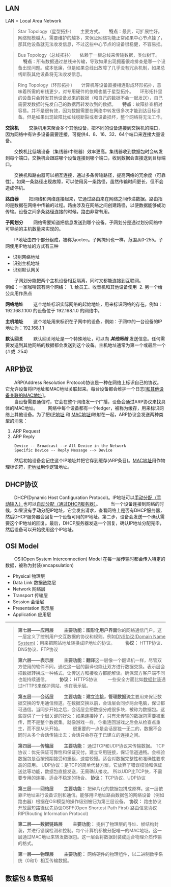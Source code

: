 ## LAN
LAN = Local Area Network
>Star Topology（星型拓扑）
&nbsp;&nbsp;&nbsp;&nbsp;主要方式。
&nbsp;&nbsp;&nbsp;&nbsp;**特点**：最贵，可扩展性好。网络规模越大，需要维护的越多，来保证网络功能正常如果中心节点挂了，那其他设备就无法收发信息，不过这些中心节点的设备很稳健，不容易挂。 

>Bus Topology（总线拓扑）
&nbsp;&nbsp;&nbsp;&nbsp;依赖于一根总线来传输数据，类似树干。
&nbsp;&nbsp;&nbsp;&nbsp;**特点**：所有数据通过总线来传输，导致如果出现拥塞很难排查是哪一个设备出现问题。成本低廉，但是如果总线出故障了几乎没有冗余机制，如果总线断裂其他设备将无法收发信息。

>Ring Topology（环形拓扑）
&nbsp;&nbsp;&nbsp;&nbsp;计算机等设备直接相连形成环形拓扑，意味着所需的布线更少，对专用硬件的依赖也低于星型拓扑。
&nbsp;&nbsp;&nbsp;&nbsp;环形拓扑里的设备只会转发其他设备发来的数据（和自己的数据不会一起发送），自己需要发数据时先发自己的数据再转发收到的数据。
&nbsp;&nbsp;&nbsp;&nbsp;**特点**：故障排查相对容易。并不是很有效，因为数据需要在网络中转发很多次才能到达目标设备。但是如果出现故障比如线缆断裂或者设备损坏，整个网络将无法工作。

**交换机**
&emsp;&emsp;交换机用来聚合多个其他设备，把不同的设备连接到交换机的端口，因为网络中有许多设备需要连接，可提供4、8、16、32、64个端口来连接大量设备。

&emsp;&emsp;交换机比低端设备（集线器/中继器）效率更高。集线器收到数据包时会转发到每个端口，交换机会跟踪哪个设备连接到哪个端口，收到数据会直接送到目标端口。

&emsp;&emsp;交换机和路由器可以相互连接，通过多条传输路径，提高网络的冗余度（可靠性）。如果一条路径出现故障，可以使用另一条路径，虽然传输时间更长，但不会造成停机。

**路由器**
&emsp;&emsp;把网络和网络连接起来，它通过路由来在网络之间传递数据。路由指的是数据在网络中传输的过程。路由涉及在网络之间创建路径，以便数据能够成功传输。设备之间多条路径连接的时候，路由非常有用。

**子网划分**
&emsp;&emsp;网络需要知道把信息发送到哪个设备。子网划分是通过划分网络中可容纳的主机数量来实现的。


&emsp;&emsp;IP地址由四个部分组成，被称为octec。子网掩码也一样，范围从0-255。子网使用IP地址的方式有三种
- 识别网络地址
- 识别主机地址
- 识别默认网关

&emsp;&emsp;子网划分能把两个主机设备相互隔离，同时又都能连接到互联网。  
例如：一家咖啡馆有两个网络：
&nbsp;1. 给员工、收音机和其他设备使用
&nbsp;2. 另一个给公众用作热点

**网络地址**
&emsp;&emsp;这个地址标识实际网络的起始地址，用来标识网络的存在。例如：192.168.1.100 的设备位于 192.168.1.0 的网络中。

**主机地址**
&emsp;&emsp;这个地址用来标识在子网中的设备，例如：子网中的一台设备的IP地址为：192.168.1.1

**默认网关**
&emsp;&emsp;默认网关地址是一个特殊地址，可以向 ***其他网络*** 发送信息。任何需要发送到其他网络的数据都会发送到这个设备。主机地址通常为第一个或最后一个(.1 或 .254)

## ARP协议
&emsp;&emsp;ARP(Address Resolution Protocol)协议是一种在网络上标识自己的协议。它允许设备将IP地址和MAC地址关联起来。每台设备都会维护一个日志[<u>和其他设备关联的MAC地址</u>]。  
&emsp;&emsp;当设备需要通信时，它会在整个网络发一个广播，设备会通过ARP协议来找具体的MAC地址。
&emsp;&emsp;网络中每个设备都有一个ledger，被称为缓存，用来标识网络上其他设备。为了把(<u>IP地址</u> 和 <u>MAC地址</u>)映射在一起，ARP协议会发送两种类型的消息：
1. ARP Request
2. ARP Reply

```
    Device -- Broadcast --> All Device in the Network
    Specific Device -- Reply Message --> Device
```

&emsp;&emsp;然后初始设备会记住这个IP地址并把它存到缓存(ARP条目)。<u>MAC地址</u>用作物理标识符，<u>IP地址</u>用作逻辑地址。
    
## DHCP协议
&emsp;&emsp;DHCP(Dynamic Host Configuration Protocol)。IP地址可以<u>手动分配（手动输入）</u>也可以<u>自动分配（通过DHCP服务器）</u>。
&emsp;&emsp;当一个设备连接到网络的时候，如果没有手动分配IP地址，它会发出请求，查看网络上是否有DHCP服务器，然后DHCP服务器会回复一个设备可用的IP地址。第二步，设备会发送一个确认需要这个IP地址的回复。最后，DHCP服务器发送一个回复，确认IP地址分配完毕，然后设备可以开始使用这个IP地址。

## OSI Model
&emsp;&emsp;OSI(Open System Interconnection) Model
在每一层传输时都会传入特定的数据，被称为封装(encapsulation)
- Physical 物理层
- Data Link 数据链路层
- Network 网络层
- Transport 传输层
- Session 会话层
- Presentation 表示层
- Application 应用层
---
>**第七层——应用层**
&emsp;&emsp;**主要功能：图形化用户界面**你的网络通信门户。这一层定义了控制用户交互数据的协议和规则。例如<u>DNS协议(Domain Name System)</u>：用来把网站地址转换成IP地址的协议。
&emsp;&emsp;**协议：** HTTP协议、DNS协议、FTP协议


>**第六层——表示层**
&emsp;&emsp;**主要功能：翻译**这一层像一个翻译机一样，尽管双方使用的软件不同，通过这一层的翻译也能让双方进行数据交换。表示层会把数据转换成一种格式，让传送方和接收方都能解读。确保双方客户端不同也能持续通信。
&emsp;&emsp;**协议：** HTTPS协议
&emsp;&emsp;一些安全方面比如<u>数据封装</u>通过HTTPS来保护网站，也在表示层。

>**第五层——会话层**
&emsp;&emsp;**主要功能：建立连接，管理数据流**主要用来保证数据交换的专用通信频道。在数据交换以前，会话层会同步两台电脑，保证都可通信。当同步开始之后，会话层会把数据分成很多块，被称为数据包。这些提供了一个很关键的好处：如果连接掉了，只有未传输的数据包需要被重传，而不是整个数据集。就像游戏一样，你重连回游戏之后会从检查点重生，而不是从头开始。
&emsp;&emsp;很重要的一点是会话是独一无二的，数据不会同时从多个会话传输出去；会话只会存在于已建立的连接之间。

>**第四层——传输层**
&emsp;&emsp;**主要功能：** 通过TCP和UDP协议来传输数据。 TCP协议：优先保证可靠性和保证交付。建立专用链接，保证信道通畅。会校验数据包是否按预期接受和重组，速度较慢。适合对数据完整性和准确性要求高的应用。 UDP协议：是TCP的简单代替方案，它放弃了错误校验和保证送达等功能，数据包直接发送，无需确认接收。 所以UDP比TCP快，不需要专用的连接，适合不稳定的场合。
**协议：** TCP协议、UDP协议
 
>**第三层——网络层**
&emsp;&emsp;**主要功能：** 把碎片化的数据包拼成原样。这一层依靠IP地址进行设备识别和通信。能够用IP地址路由数据包的网络设备（例如路由器）根据在OSI模型的操作级别被归为第三层设备。
**协议：** 路由协议 开放最短路径优先协议OSPF(Open Shortest Path First) 路由信息协议RIP(Routing Information Protocol)

>**第二层——数据链路层**
&emsp;&emsp;**主要功能：** 提供了物理层的寻址、帧结构封装，并进行错误检测和控制。每个计算机都被分配唯一的MAC地址。这一层通过MAC地址来转发数据包。这一层会将数据封装成适合物理介质传输的格式。

>**第一层——物理层**
&emsp;&emsp;**主要功能：** 网络硬件的物理组件，以二进制数字系统（0和1）相互传输数据。

## 数据包 & 数据帧
